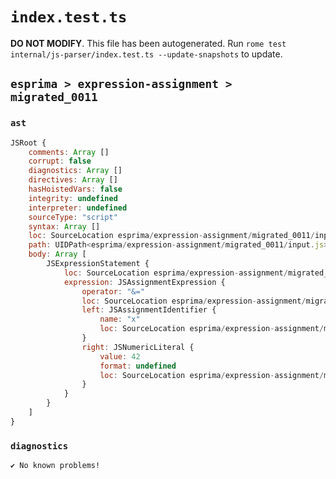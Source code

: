 # `index.test.ts`

**DO NOT MODIFY**. This file has been autogenerated. Run `rome test internal/js-parser/index.test.ts --update-snapshots` to update.

## `esprima > expression-assignment > migrated_0011`

### `ast`

```javascript
JSRoot {
	comments: Array []
	corrupt: false
	diagnostics: Array []
	directives: Array []
	hasHoistedVars: false
	integrity: undefined
	interpreter: undefined
	sourceType: "script"
	syntax: Array []
	loc: SourceLocation esprima/expression-assignment/migrated_0011/input.js 1:0-2:0
	path: UIDPath<esprima/expression-assignment/migrated_0011/input.js>
	body: Array [
		JSExpressionStatement {
			loc: SourceLocation esprima/expression-assignment/migrated_0011/input.js 1:0-1:7
			expression: JSAssignmentExpression {
				operator: "&="
				loc: SourceLocation esprima/expression-assignment/migrated_0011/input.js 1:0-1:7
				left: JSAssignmentIdentifier {
					name: "x"
					loc: SourceLocation esprima/expression-assignment/migrated_0011/input.js 1:0-1:1 (x)
				}
				right: JSNumericLiteral {
					value: 42
					format: undefined
					loc: SourceLocation esprima/expression-assignment/migrated_0011/input.js 1:5-1:7
				}
			}
		}
	]
}
```

### `diagnostics`

```
✔ No known problems!

```
